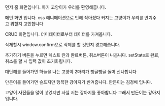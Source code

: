 먼저 홈 화면입니다. 아기 고양이가 우리를 환영해줍니다.

메인 화면 입니다. css 애니메이션으로 인해 작아졌다 커지는 고양이가 우리를 반겨주고 뭐할지 고민합니다

CRUD 화면입니다. 더미데이터로부터 데이터를 가져옵니다.

삭제할시 window.confirm으로 삭제를 할 것인지 경고해줍니다.

추가하기 버튼을 누르면 텍스트 란과 완료버튼, 취소버튼이 나옵니다. setState로 완료, 취소를 할 시 입력 값이 초기화됩니다.

대단해를 들어가면 하늘을 나는 고양이 2마리가 뺑글뺑글 돌며 신나합니다

만든이를 들어가면 슬프지만 행복한 강아지가 반겨줍니다. 만든이는 김경배 입니다. 

고양이 사진들을 많이 넣었지만 사실 저는 강아지를 좋아합니다 그래서 만든이는 강아지입니다.
